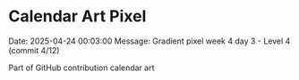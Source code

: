 # Calendar Art Pixel

Date: 2025-04-24 00:03:00
Message: Gradient pixel week 4 day 3 - Level 4 (commit 4/12)

Part of GitHub contribution calendar art
